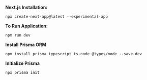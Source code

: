 **Next.js Installation:**
```
npx create-next-app@latest --experimental-app
```

**To Run Application:**
```
npm run dev
```

**Install Prisma ORM**
```
npm install prisma typescript ts-node @types/node --save-dev
```

**Initialize Prisma**
```
npx prisma init
```
